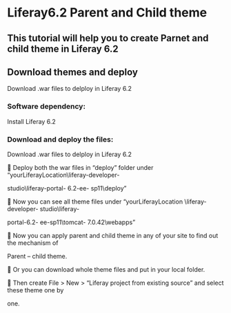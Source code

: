 # Liferay6.2 Parent and Child theme

## This tutorial will help you to create Parnet and child theme in Liferay 6.2 

## Download themes and deploy

Download .war files to delploy in Liferay 6.2

### Software dependency:

Install Liferay 6.2

###  Download and deploy the files:

Download .war files to delploy in Liferay 6.2

 Deploy both the war files in “deploy” folder under “yourLiferayLocation\liferay-developer-

studio\liferay-portal- 6.2-ee- sp11\deploy”

 Now you can see all theme files under “yourLiferayLocation \liferay-developer- studio\liferay-

portal-6.2- ee-sp11\tomcat- 7.0.42\webapps”

 Now you can apply parent and child theme in any of your site to find out the mechanism of

Parent – child theme.

 Or you can download whole theme files and put in your local folder.

 Then create File &gt; New &gt; “Liferay project from existing source” and select these theme one by

one.
